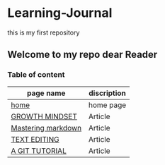 # Learning-Journal
this is my first repository

## Welcome  to my repo dear Reader


### **Table of content** 
                              
  page name | discription
  --------- |  -----------
  [home](https://bashar48.github.io/Learning-Journal/) | home page 
  [GROWTH MINDSET](https://bashar48.github.io/Learning-Journal/Growth-mindset)| Article
  [Mastering markdown](https://bashar48.github.io/Learning-Journal/Readone)| Article
  [TEXT EDITING](https://bashar48.github.io/Learning-Journal/readtwo)| Article
  [A GIT TUTORIAL](https://bashar48.github.io/Learning-Journal/readthree) | Article
                             